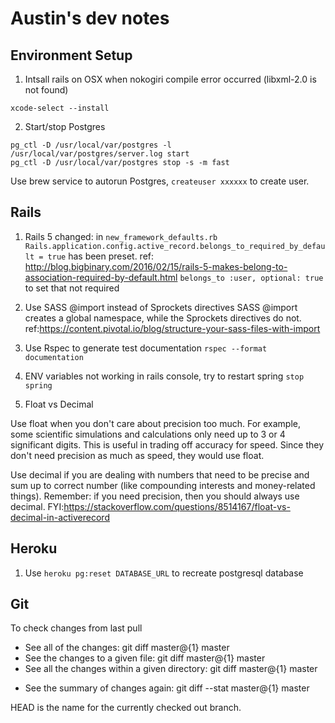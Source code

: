 # Austin's dev notes

## Environment Setup

1. Intsall rails on OSX when nokogiri compile error occurred (libxml-2.0 is not found)

`xcode-select --install`

2. Start/stop Postgres

```
pg_ctl -D /usr/local/var/postgres -l /usr/local/var/postgres/server.log start
pg_ctl -D /usr/local/var/postgres stop -s -m fast
```

Use brew service to autorun Postgres, `createuser xxxxxx` to create user.

## Rails

1. Rails 5 changed:
in `new_framework_defaults.rb`
`Rails.application.config.active_record.belongs_to_required_by_default = true` has been preset. ref: http://blog.bigbinary.com/2016/02/15/rails-5-makes-belong-to-association-required-by-default.html
`belongs_to :user, optional: true` to set that not required

2. Use SASS @import instead of Sprockets directives
SASS @import creates a global namespace, while the Sprockets directives do not.
ref:https://content.pivotal.io/blog/structure-your-sass-files-with-import

3. Use Rspec to generate test documentation
`rspec --format documentation`

4. ENV variables not working in rails console, try to restart spring
`stop spring`

5. Float vs Decimal

Use float when you don't care about precision too much. For example, some scientific simulations and calculations only need up to 3 or 4 significant digits. This is useful in trading off accuracy for speed. Since they don't need precision as much as speed, they would use float.

Use decimal if you are dealing with numbers that need to be precise and sum up to correct number (like compounding interests and money-related things). Remember: if you need precision, then you should always use decimal.
FYI:https://stackoverflow.com/questions/8514167/float-vs-decimal-in-activerecord

## Heroku

1. Use `heroku pg:reset DATABASE_URL` to recreate postgresql database


## Git

To check changes from last pull

* See all of the changes: git diff master@{1} master
* See the changes to a given file: git diff master@{1} master <file>
* See all the changes within a given directory: git diff master@{1} master <dir>
* See the summary of changes again: git diff --stat master@{1} master

HEAD is the name for the currently checked out branch.


